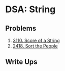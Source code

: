 # DSA: String

## Problems

1. [3110. Score of a String](https://leetcode.com/problems/score-of-a-string/description/)
2. [2418. Sort the People](https://leetcode.com/problems/sort-the-people/description/)

## Write Ups
